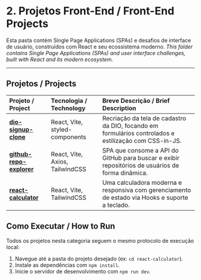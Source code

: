 # 2. Projetos Front-End / Front-End Projects

Esta pasta contém Single Page Applications (SPAs) e desafios de interface de usuário, construídos com React e seu ecossistema moderno.
*This folder contains Single Page Applications (SPAs) and user interface challenges, built with React and its modern ecosystem.*

---

## Projetos / Projects

| Projeto / Project | Tecnologia / Technology | Breve Descrição / Brief Description |
| :--- | :--- | :--- |
| **[dio-signup-clone](./dio-signup-clone/)** | React, Vite, styled-components | Recriação da tela de cadastro da DIO, focando em formulários controlados e estilização com CSS-in-JS. |
| **[github-repo-explorer](./github-repo-explorer/)** | React, Vite, Axios, TailwindCSS | SPA que consome a API do GitHub para buscar e exibir repositórios de usuários de forma dinâmica. |
| **[react-calculator](./react-calculator/)** | React, Vite, TailwindCSS | Uma calculadora moderna e responsiva com gerenciamento de estado via Hooks e suporte a teclado. |

## Como Executar / How to Run
Todos os projetos nesta categoria seguem o mesmo protocolo de execução local:
1. Navegue até a pasta do projeto desejado (ex: `cd react-calculator`).
2. Instale as dependências com `npm install`.
3. Inicie o servidor de desenvolvimento com `npm run dev`.